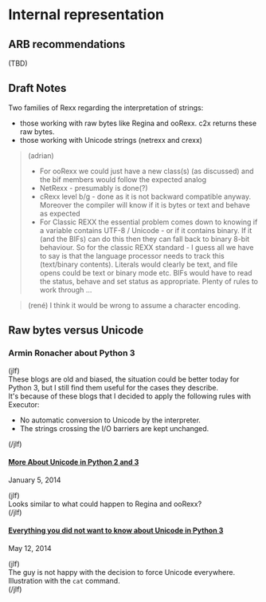 # Internal representation

## ARB recommendations

(TBD)

## Draft Notes

Two families of Rexx regarding the interpretation of strings:

- those working with raw bytes like Regina and ooRexx. c2x returns these raw bytes.
- those working with Unicode strings (netrexx and crexx)

> (adrian)
> - For ooRexx we could just have a new class(s) (as discussed) and the bif members would follow the expected analog
> - NetRexx - presumably is done(?)
> - cRexx level b/g - done as it is not backward compatible anyway. Moreover the compiler will know if it is bytes or text and behave as expected
> - For Classic REXX the essential problem comes down to knowing if a variable contains UTF-8 / Unicode - or if it contains binary. If it (and the BIFs) can do this then they can fall back to binary 8-bit behaviour.
> So for the classic REXX standard - I guess all we have to say is that the language processor needs to track this (text/binary contents). Literals would clearly be text, and file opens could be text or binary mode etc. BIFs would have to read the status, behave and set status as appropriate. Plenty of rules to work through ...

> (rené)
> I think it would be wrong to assume a character encoding.

## Raw bytes versus Unicode

### Armin Ronacher about Python 3

(jlf)  
These blogs are old and biased, the situation could be better today for Python 3, but I still find them useful for the cases they describe.  
It's because of these blogs that I decided to apply the following rules with Executor:

- No automatic conversion to Unicode by the interpreter.
- The strings crossing the I/O barriers are kept unchanged.

(/jlf)

#### [More About Unicode in Python 2 and 3](https://lucumr.pocoo.org/2014/1/5/unicode-in-2-and-3/)  
January 5, 2014

(jlf)  
Looks similar to what could happen to Regina and ooRexx?  
(/jlf)


#### [Everything you did not want to know about Unicode in Python 3](https://lucumr.pocoo.org/2014/5/12/everything-about-unicode/)  
May 12, 2014

(jlf)  
The guy is not happy with the decision to force Unicode everywhere.
Illustration with the `cat` command.  
(/jlf)
